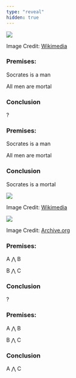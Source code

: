 ```yaml
---
type: "reveal"
hidden: true
---
```


<section>
	<img class="stretch plain" src="/cc210/images/03-bool/3.1.aristotle.wikimedia.jpg">
	<p class="imagecredit">Image Credit: <a href="https://en.wikipedia.org/wiki/Aristotle">Wikimedia</a></p>
</section>
<section>
	<h3>Premises:</h3>
	<p>Socrates is a man</p>
	<p>All men are mortal</p>
	<h3>Conclusion</h3>
	<p>?</p>
</section>
<section>
	<h3>Premises:</h3>
	<p>Socrates is a man</p>
	<p>All men are mortal</p>
	<h3>Conclusion</h3>
	<p>Socrates is a mortal</p>
</section>
<section>
	<img class="stretch plain" src="/cc210/images/03-bool/3.1.boole.wikimedia.jpg">
	<p class="imagecredit">Image Credit: <a href="https://en.wikipedia.org/wiki/George_Boole">Wikimedia</a></p>
</section>
<section>
	<img class="stretch plain" src="/cc210/images/03-bool/lawsofthought.jpg">
	<p class="imagecredit">Image Credit: <a href="https://archive.org/details/investigationofl00boolrich/page/n4">Archive.org</a></p>
</section>
<section>
	<h3>Premises:</h3>
	<p>A &#8896; B</p>
	<p>B &#8896; C</p>
	<h3>Conclusion</h3>
	<p>?</p>
</section>
<section>
	<h3>Premises:</h3>
	<p>A &#8896; B</p>
	<p>B &#8896; C</p>
	<h3>Conclusion</h3>
	<p>A &#8896; C</p>
</section>
